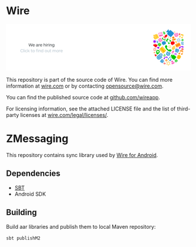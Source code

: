 # Wire

[![Wire logo](https://github.com/wireapp/wire/blob/master/assets/header-small.png?raw=true)](https://wire.com/jobs/)

This repository is part of the source code of Wire. You can find more information at [wire.com](https://wire.com) or by contacting opensource@wire.com.

You can find the published source code at [github.com/wireapp](https://github.com/wireapp). 

For licensing information, see the attached LICENSE file and the list of third-party licenses at [wire.com/legal/licenses/](https://wire.com/legal/licenses/).

# ZMessaging

This repository contains sync library used by [Wire for Android](https://github.com/wireapp/wire-android).

## Dependencies

- [SBT](http://www.scala-sbt.org/)
- Android SDK

## Building

Build aar libraries and publish them to local Maven repository:

```
sbt publishM2
```
